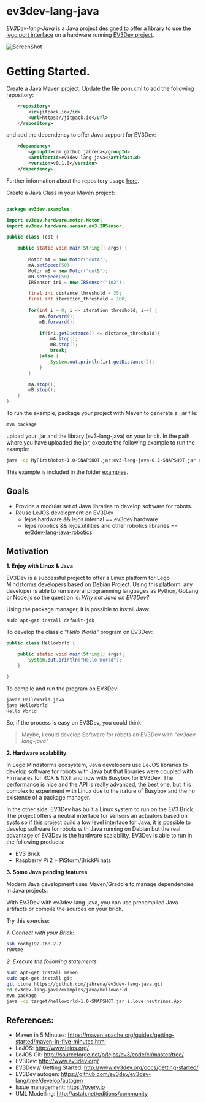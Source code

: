 # ev3dev-lang-java

*EV3Dev-lang-Java* is a Java project designed to offer a library to use the [lego port interface](http://www.ev3dev.org/docs/drivers/lego-port-class/) on a hardware running [EV3Dev project](http://www.ev3dev.org/docs/drivers/lego-port-class/).

![ScreenShot](https://raw.githubusercontent.com/jabrena/ev3dev-lang-java/master/docs/uml/ev3-lang-java.png)

# Getting Started.

Create a Java Maven project. Update the file pom.xml to add the following repository:

``` xml
	<repository>
	    <id>jitpack.io</id>
	    <url>https://jitpack.io</url>
	</repository>
```

and add the dependency to offer Java support for EV3Dev:


``` xml
	<dependency>
	    <groupId>com.github.jabrena</groupId>
	    <artifactId>ev3dev-lang-java</artifactId>
	    <version>v0.1.0</version>
	</dependency>

```

Further information about the repository usage [here](https://jitpack.io/#jabrena/ev3dev-lang-java).


Create a Java Class in your Maven project:


``` java

package ev3dev.examples;

import ev3dev.hardware.motor.Motor;
import ev3dev.hardware.sensor.ev3.IRSensor;

public class Test {

	public static void main(String[] args) {
		
		Motor mA = new Motor("outA");
		mA.setSpeed(50);
		Motor mB = new Motor("outB");
		mB.setSpeed(50);
		IRSensor ir1 = new IRSensor("in2");

		final int distance_threshold = 35;
		final int iteration_threshold = 100;
		
		for(int i = 0; i <= iteration_threshold; i++) {
			mA.forward();
			mB.forward();
			
			if(ir1.getDistance() <= distance_threshold){
				mA.stop();
				mB.stop();
				break;
			}else {
				System.out.println(ir1.getDistance());
			}
		}

		mA.stop();
		mB.stop();
	}
}

```

To run the example, package your project with Maven to generate a .jar file:

``` bash
mvn package
```

upload your .jar and the library (ev3-lang-java) on your brick. In the path where you have uploaded the jar, execute the following example to run the example:


``` bash
java -cp MyFirstRobot-1.0-SNAPSHOT.jar:ev3-lang-java-0.1-SNAPSHOT.jar ev3dev.java.MyFirstRobot.Test

```

This example is included in the folder [examples](https://github.com/jabrena/ev3dev-lang-java/tree/master/examples/java/MyFirstRobot).


## Goals

* Provide a modular set of Java libraries to develop software for robots.
* Reuse LeJOS development on EV3Dev
    * lejos.hardware && lejos.internal == ev3dev.hardware
    * lejos.robotics && lejos.utilities and other robotics libraries == [ev3dev-lang-java-robotics](https://github.com/jabrena/ev3dev-lang-java-robotics)

## Motivation

**1. Enjoy with Linux & Java**

EV3Dev is a successful project to offer a Linux platform for Lego Mindstorms developers based on Debian Project. Using this platform, any developer is able to run several programming languages as Python, GoLang or Node.js so the question is: *Why not Java on EV3Dev?* 

Using the package manager, it is possible to install Java:

```
sudo apt-get install default-jdk
```

To develop the classic *"Hello World"* program on EV3Dev:

``` java
public class HelloWorld {

    public static void main(String[] args){
        System.out.println("Hello World");
    }

}
```

To compile and run the program on EV3Dev:

``` bash
javac HelloWorld.java
java HelloWorld
Hello World
```

So, if the process is easy on EV3Dev, you could think: 

> Maybe, I could develop Software for robots on EV3Dev with *"ev3dev-lang-java"*

**2. Hardware scalability**

In Lego Mindstorms ecosystem, Java developers use LeJOS libraries to develop software for robots with Java but that libraries were coupled with Firmwares for RCX & NXT and now with Busybox for EV3Dev. The performance is nice and the API is really advanced, the best one, but it is complex to experiment with Linux due to the nature of Busybox and the no existence of a package manager.

In the other side, EV3Dev has built a Linux system to run on the EV3 Brick. The project offers a neutral interface for sensors an actuators based on sysfs so if this project build a low level interface for Java, it is possible to develop software for robots with Java running on Debian but the real advantage of EV3Dev is the hardware scalability, EV3Dev is able to run in the following products:

* EV3 Brick
* Raspberry Pi 2 + PiStorm/BrickPi hats

**3. Some Java pending features**

Modern Java development uses Maven/Graddle to manage dependencies in Java projects.

With EV3Dev with ev3dev-lang-java, you can use precompiled Java artifacts or compile the sources on your brick.

Try this exercise:

*1. Connect with your Brick:* 

``` bash
ssh root@192.168.2.2
r00tme
```

*2. Execute the following statements:*

``` bash
sudo apt-get install maven
sudo apt-get install git
git clone https://github.com/jabrena/ev3dev-lang-java.git
cd ev3dev-lang-java/examples/java/helloworld
mvn package
java -cp target/helloworld-1.0-SNAPSHOT.jar i.love.neutrinos.App
```

## References:

* Maven in 5 Minutes: https://maven.apache.org/guides/getting-started/maven-in-five-minutes.html
* LeJOS: http://www.lejos.org/
* LeJOS Git: http://sourceforge.net/p/lejos/ev3/code/ci/master/tree/ 
* EV3Dev: http://www.ev3dev.org/
* EV3Dev // Getting Started: http://www.ev3dev.org/docs/getting-started/
* EV3Dev autogen: https://github.com/ev3dev/ev3dev-lang/tree/develop/autogen
* Issue management: https://overv.io
* UML Modelling: http://astah.net/editions/community
